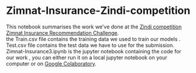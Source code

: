 # Zimnat-Insurance-Zindi-competition
This notebook summarises the work we've done at the <a href='https://zindi.africa/competitions/zimnat-insurance-recommendation-challenge'> Zindi competition Zimnat Insurance Recommendation Challenge</a>.<br>
the Train.csv file contains the training data we used to train our models .<br>
Test.csv file contains the test data we have to use for the submission.<br>
Zimnat-Insurance3.ipynb is the jupyter notebook containing the code for our work , you can either run it on a local jupyter notebook on your computer or on <a href='https://colab.research.google.com/notebooks/intro.ipynb#recent=true'> Google Colaboratory</a>.  <br>

